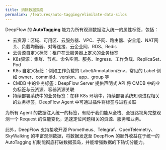 ```yaml
---
title: 消除数据孤岛
permalink: /features/auto-tagging/elimilate-data-silos
---
```


DeepFlow 的 **AutoTagging** 能力为所有观测数据注入统一的属性标签，包括：
- 云资源：区域、可用区、云服务器、VPC、子网、路由器、安全组、NAT网关、负载均衡器、对等连接、云企业网、RDS、Redis
- 云资源自定义标签：租户在云服务器上定义的业务标签
- K8s资源：集群、节点、命名空间、服务、Ingress、工作负载、ReplicaSet、Pod
- K8s 自定义标签：例如工作负载的 Label/Annotation/Env，常见的 Label 例如 owner、commitId、version、app、group 等
- CMDB 中的业务标签：DeepFlow Server 提供声明式 API 将 CMDB 中的业务标签与云资源、容器资源关联
- 持续部署系统中的业务标签：在非 K8s 环境中，持续部署系统知晓进程相关的业务标签，DeepFlow Agent 中可通过插件将标签与进程关联

为所有 Agent 的数据注入统一的标签，有助于我们能从全栈、全链路视角完整观测一个 Request 的性能变化，迅速定位问题相关的资源、服务和业务。

此外，DeepFlow 支持接收开源 Prometheus、Telegraf、OpenTelemetry、SkyWalking 的丰富观测数据，将数据发送至 DeepFlow 的额外收益在于统一的 AutoTagging 机制能彻底打破数据孤岛，并能增强数据的下钻切分能力。
